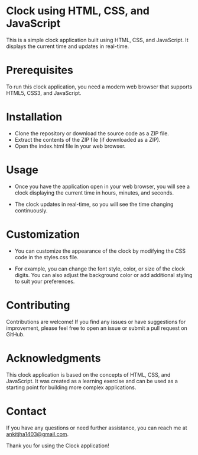 # Clock using HTML, CSS, and JavaScript
This is a simple clock application built using HTML, CSS, and JavaScript. It displays the current time and updates in real-time.

# Prerequisites
To run this clock application, you need a modern web browser that supports HTML5, CSS3, and JavaScript.

# Installation
- Clone the repository or download the source code as a ZIP file.
- Extract the contents of the ZIP file (if downloaded as a ZIP).
- Open the index.html file in your web browser.
 
# Usage
- Once you have the application open in your web browser, you will see a clock displaying the current time in hours, minutes, and seconds.

- The clock updates in real-time, so you will see the time changing continuously.

# Customization
- You can customize the appearance of the clock by modifying the CSS code in the styles.css file.

- For example, you can change the font style, color, or size of the clock digits. You can also adjust the background color or add additional styling to suit your preferences.

# Contributing
Contributions are welcome! If you find any issues or have suggestions for improvement, please feel free to open an issue or submit a pull request on GitHub.

# Acknowledgments
This clock application is based on the concepts of HTML, CSS, and JavaScript. It was created as a learning exercise and can be used as a starting point for building more complex applications.

# Contact
If you have any questions or need further assistance, you can reach me at ankitjha1403@gmail.com.

Thank you for using the Clock application!
